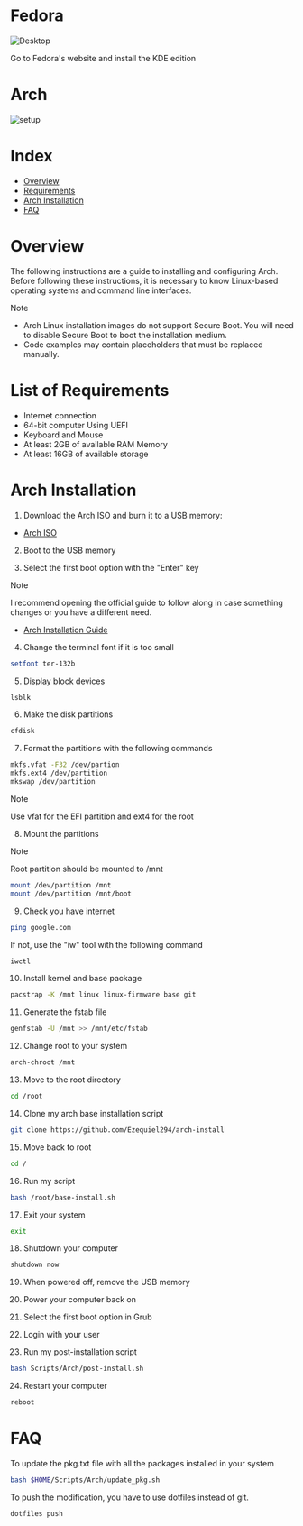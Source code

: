 # Fedora

![Desktop](https://github.com/Ezequiel294/dotfiles/assets/119618678/2427d392-036e-4553-be12-222d1ccae3e2)

Go to Fedora's website and install the KDE edition

# Arch

![setup](https://github.com/user-attachments/assets/a59c90de-5377-46a1-b529-677117f6b3d5)

# Index

- [Overview](#overview)
- [Requirements](#list-of-requirements)
- [Arch Installation](#arch-installation)
- [FAQ](#faq)

# Overview

The following instructions are a guide to installing and configuring Arch. Before following these instructions, it is necessary to know Linux-based operating systems and command line interfaces.

> [!NOTE]
> - Arch Linux installation images do not support Secure Boot. You will need to disable Secure Boot to boot the installation medium.
> - Code examples may contain placeholders that must be replaced manually. 

# List of Requirements
- Internet connection
- 64-bit computer Using UEFI
- Keyboard and Mouse
- At least 2GB of available RAM Memory
- At least 16GB of available storage

# Arch Installation

1. Download the Arch ISO and burn it to a USB memory:
- [Arch ISO](https://archlinux.org/download/)

2. Boot to the USB memory

3. Select the first boot option with the "Enter" key

> [!NOTE]
> I recommend opening the official guide to follow along in case something changes or you have a different need.
> - [Arch Installation Guide](https://wiki.archlinux.org/title/Installation_guide)

4. Change the terminal font if it is too small
```bash
setfont ter-132b
```

5. Display block devices
```bash
lsblk
```

6. Make the disk partitions
```bash
cfdisk
```

7. Format the partitions with the following commands
```bash
mkfs.vfat -F32 /dev/partion
mkfs.ext4 /dev/partition
mkswap /dev/partition
```
> [!NOTE]
> Use vfat for the EFI partition and ext4 for the root

8. Mount the partitions
> [!NOTE]
> Root partition should be mounted to /mnt
```bash
mount /dev/partition /mnt
mount /dev/partition /mnt/boot
```

9. Check you have internet
```bash
ping google.com
```
If not, use the "iw" tool with the following command
```bash
iwctl
```

10. Install kernel and base package
```bash
pacstrap -K /mnt linux linux-firmware base git
```

11. Generate the fstab file
```bash
genfstab -U /mnt >> /mnt/etc/fstab
```

12. Change root to your system
```bash
arch-chroot /mnt
```

13. Move to the root directory
```bash
cd /root
```

14. Clone my arch base installation script
```bash
git clone https://github.com/Ezequiel294/arch-install
```

15. Move back to root
```bash
cd /
```

16. Run my script
```bash
bash /root/base-install.sh
```

17. Exit your system
```bash
exit
```
18. Shutdown your computer
```bash
shutdown now
```

19. When powered off, remove the USB memory

20. Power your computer back on

21. Select the first boot option in Grub

22. Login with your user

23. Run my post-installation script
```bash
bash Scripts/Arch/post-install.sh
```

24. Restart your computer
```bash
reboot
```

# FAQ

To update the pkg.txt file with all the packages installed in your system
```bash
bash $HOME/Scripts/Arch/update_pkg.sh
```

To push the modification, you have to use dotfiles instead of git.
```bash
dotfiles push
```

